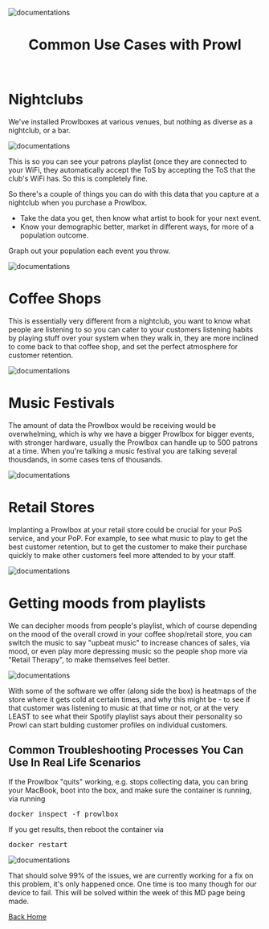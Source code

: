 ![documentations](http://getprowl.com/assets/images/documentation1.png)

<h1 align="center">Common Use Cases with Prowl</h1>

<br>

# Nightclubs 

We've installed Prowlboxes at various venues, but nothing as diverse as a nightclub, or a bar. 

![documentations](http://getprowl.com/assets/images/prowlbox.jpg)

This is so you can see your patrons playlist (once they are connected to your WiFi, they automatically accept the ToS by accepting the ToS that the club's WiFi has. So this is completely fine. 

So there's a couple of things you can do with this data that you capture at a nightclub when you purchase a Prowlbox. 

* Take the data you get, then know what artist to book for your next event.
* Know your demographic better, market in different ways, for more of a population outcome. 

Graph out your population each event you throw.

![documentations](https://sites.google.com/a/academicrightspress.com/arp/_/rsrc/1456074309358/entertainment/music/music/Flyer%20graph%20image.png)

# Coffee Shops 

This is essentially very different from a nightclub, you want to know what people are listening to so you can cater to your customers listening habits by playing stuff over your system when they walk in, they are more inclined to come back to that coffee shop, and set the perfect atmosphere for customer retention. 

![documentations](https://static1.squarespace.com/static/55b65ffee4b0eeee5d6a5a39/55ee11a0e4b06837e7058b5d/55ee11a3e4b0c46828ed5176/1441665454847/3+Ideas4.jpg)


# Music Festivals 

The amount of data the Prowlbox would be receiving would be overwhelming, which is why we have a bigger Prowlbox for bigger events, with stronger hardware, usually the Prowlbox can handle up to 500 patrons at a time. When you're talking a music festival you are talking several thousdands, in some cases tens of thousands. 

![documentations](https://www.tourtech.com/wp-content/uploads/2017/01/Screen-Shot-2017-01-31-at-4.27.39-PM.png)


# Retail Stores 

Implanting a Prowlbox at your retail store could be crucial for your PoS service, and your PoP. For example, to see what music to play to get the best customer retention, but to get the customer to make their purchase quickly to make other customers feel more attended to by your staff. 

![documentations](http://d3fi73yr6l0nje.cloudfront.net/PublishingImages/rsz_retailnext_heatmap_art_03-2012.jpg)

# Getting moods from playlists

We can decipher moods from people's playlist, which of course depending on the mood of the overall crowd in your coffee shop/retail store, you can switch the music to say "upbeat  music" to increase chances of sales, via mood, or even play more depressing music so the people shop more via "Retail Therapy", to make themselves feel better. 

![documentations](http://www.getprowl.com/assets/images/flow.png)

With some of the software we offer (along side the box) is heatmaps of the store where it gets cold at certain times, and why this might be - to see if that customer was listening to music at that time or not, or at the very LEAST to see what their Spotify playlist says about their personality so Prowl can start bulding customer profiles on individual customers.

## Common Troubleshooting Processes You Can Use In Real Life Scenarios

If the Prowlbox "quits" working, e.g. stops collecting data, you can bring your MacBook, boot into the box, and make sure the container is running, via running 

<pre>docker inspect -f prowlbox</pre>

If you get results, then reboot the container via

<pre>docker restart</pre> 

![documentations](https://getprowl.com/assets/images/terminal.png)

That should solve 99% of the issues, we are currently working for a fix on this problem, it's only happened once. One time is too many though for our device to fail. This will be solved within the week of this MD page being made. 

[Back Home](https://www.getprowl.com)
